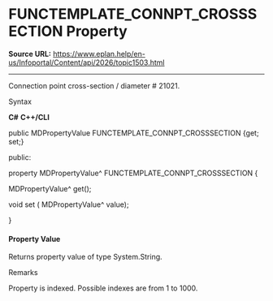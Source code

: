 # FUNCTEMPLATE_CONNPT_CROSSSECTION Property

**Source URL:** https://www.eplan.help/en-us/Infoportal/Content/api/2026/topic1503.html

---

Connection point cross-section / diameter # 21021.

Syntax

**C#**
**C++/CLI**


public MDPropertyValue FUNCTEMPLATE_CONNPT_CROSSSECTION {get; set;}

public:

property MDPropertyValue^ FUNCTEMPLATE_CONNPT_CROSSSECTION {

   MDPropertyValue^ get();

   void set (    MDPropertyValue^ value);

}


#### Property Value

Returns property value of type System.String.

Remarks

Property is indexed. Possible indexes are from 1 to 1000.
